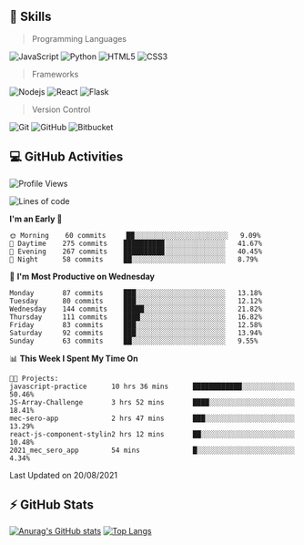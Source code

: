## :rocket: Skills<br/>

> Programming Languages

![JavaScript](https://img.shields.io/badge/-JavaScript-%23F7DF1C?style=for-the-badge&logo=javascript&logoColor=white)
![Python](https://img.shields.io/badge/python%20-%2314354C.svg?&style=for-the-badge&logo=python&logoColor=white)
![HTML5](https://img.shields.io/badge/html5%20-%23E34F26.svg?&style=for-the-badge&logo=html5&logoColor=white)
![CSS3](https://img.shields.io/badge/css3%20-%231572B6.svg?&style=for-the-badge&logo=css3&logoColor=white)

> Frameworks

![Nodejs](https://img.shields.io/badge/node.js%20-%2343853D.svg?&style=for-the-badge&logo=node.js&logoColor=white)
![React](https://img.shields.io/badge/React-20232A?style=for-the-badge&logo=react&logoColor=61DAFB)
![Flask](https://img.shields.io/badge/flask%20-%23000.svg?&style=for-the-badge&logo=flask&logoColor=white)

> Version Control

![Git](https://img.shields.io/badge/git%20-%23F05033.svg?&style=for-the-badge&logo=git&logoColor=white)
![GitHub](https://img.shields.io/badge/github%20-%23121011.svg?&style=for-the-badge&logo=github&logoColor=white)
![Bitbucket](https://img.shields.io/badge/bitbucket%20-%230047B3.svg?&style=for-the-badge&logo=bitbucket&logoColor=white)

## :computer: GitHub Activities<br/>

<!--START_SECTION:waka-->
![Profile Views](http://img.shields.io/badge/Profile%20Views-612-blue)

![Lines of code](https://img.shields.io/badge/From%20Hello%20World%20I%27ve%20Written-858891%20lines%20of%20code-blue)

**I'm an Early 🐤** 

```text
🌞 Morning    60 commits     ██░░░░░░░░░░░░░░░░░░░░░░░   9.09% 
🌆 Daytime    275 commits    ██████████░░░░░░░░░░░░░░░   41.67% 
🌃 Evening    267 commits    ██████████░░░░░░░░░░░░░░░   40.45% 
🌙 Night      58 commits     ██░░░░░░░░░░░░░░░░░░░░░░░   8.79%

```
📅 **I'm Most Productive on Wednesday** 

```text
Monday       87 commits     ███░░░░░░░░░░░░░░░░░░░░░░   13.18% 
Tuesday      80 commits     ███░░░░░░░░░░░░░░░░░░░░░░   12.12% 
Wednesday    144 commits    █████░░░░░░░░░░░░░░░░░░░░   21.82% 
Thursday     111 commits    ████░░░░░░░░░░░░░░░░░░░░░   16.82% 
Friday       83 commits     ███░░░░░░░░░░░░░░░░░░░░░░   12.58% 
Saturday     92 commits     ███░░░░░░░░░░░░░░░░░░░░░░   13.94% 
Sunday       63 commits     ██░░░░░░░░░░░░░░░░░░░░░░░   9.55%

```


📊 **This Week I Spent My Time On** 

```text
🐱‍💻 Projects: 
javascript-practice      10 hrs 36 mins      ████████████░░░░░░░░░░░░░   50.46% 
JS-Array-Challenge       3 hrs 52 mins       ████░░░░░░░░░░░░░░░░░░░░░   18.41% 
mec-sero-app             2 hrs 47 mins       ███░░░░░░░░░░░░░░░░░░░░░░   13.29% 
react-js-component-stylin2 hrs 12 mins       ██░░░░░░░░░░░░░░░░░░░░░░░   10.48% 
2021_mec_sero_app        54 mins             █░░░░░░░░░░░░░░░░░░░░░░░░   4.34%

```


 Last Updated on 20/08/2021
<!--END_SECTION:waka-->


## :zap: GitHub Stats<br/>
    
[![Anurag's GitHub stats](https://github-readme-stats.vercel.app/api?username=star6973&show_icons=true&theme=prussian)](https://github.com/star6973/github-readme-stats)
[![Top Langs](https://github-readme-stats.vercel.app/api/top-langs/?username=star6973&layout=compact&hide=jupyter%20notebook,html,css,scss&langs_count=4&theme=prussian)](https://github.com/star6973/github-readme-stats)
